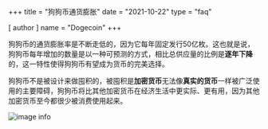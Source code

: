 +++
title = "狗狗币通货膨胀"
date = "2021-10-22"
type = "faq"

[ author ]
  name = "Dogecoin"
+++

狗狗币的通货膨胀率是不断走低的，因为它每年固定发行50亿枚。这也就是说，狗狗币每年增加的数量是以一种可预测的方式，相比总供应量的比例是**逐年下降**的，这一特性使得狗狗币有望成为货币的完美选择。

狗狗币不是被设计来做囤积的，被囤积是**加密货币**无法像**真实的货币**一样被广泛使用的主要障碍，狗狗币将比其他加密货币在经济生活中更实际、更有用，因为其他加密货币至今都很少被消费使用起来。

![image info](/assets/images/dogepedia/10.png)